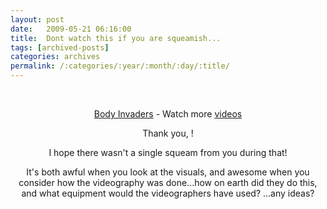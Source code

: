 ```yaml
---
layout: post
date:	2009-05-21 06:16:00
title:  Dont watch this if you are squeamish...
tags: [archived-posts]
categories: archives
permalink: /:categories/:year/:month/:day/:title/
---
```

<lj-embed id="50"/><br><center><a href="http://mindcrap.com/media/755/Body_Invaders/" target="_blank">Body Invaders</a> - Watch more <a href="http://mindcrap.com" target="_blank">videos</a>


Thank you, <lj user="purely_narcotic">!


I hope there wasn't a single squeam from you during that!


 It's both awful when you look at the visuals, and awesome when you consider how the videography was done...how on earth did they do this, and what equipment would the videographers have used? <lj user="yathin">...any ideas?

